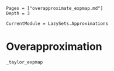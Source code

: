 ```@contents
Pages = ["overapproximate_expmap.md"]
Depth = 3
```

```@meta
CurrentModule = LazySets.Approximations
```

# Overapproximation

```@docs
_taylor_expmap
```
